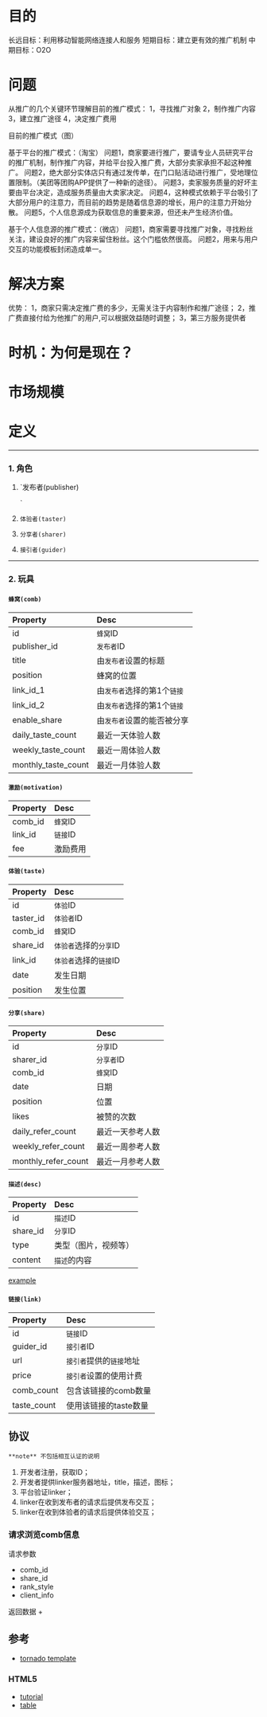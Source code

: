 
# 目的

长远目标：利用移动智能网络连接人和服务
短期目标：建立更有效的推广机制
中期目标：O2O

# 问题

从推广的几个关键环节理解目前的推广模式：
1，寻找推广对象
2，制作推广内容
3，建立推广途径
4，决定推广费用

目前的推广模式（图）

基于平台的推广模式：（淘宝）
问题1，商家要进行推广，要请专业人员研究平台的推广机制，制作推广内容，并给平台投入推广费，大部分卖家承担不起这种推广。
问题2，绝大部分实体店只有通过发传单，在门口贴活动进行推广，受地理位置限制。（美团等团购APP提供了一种新的途径）。
问题3，卖家服务质量的好坏主要由平台决定，造成服务质量由大卖家决定。
问题4，这种模式依赖于平台吸引了大部分用户的注意力，而目前的趋势是随着信息源的增长，用户的注意力开始分散。
问题5，个人信息源成为获取信息的重要来源，但还未产生经济价值。

基于个人信息源的推广模式：（微店）
问题1，商家需要寻找推广对象，寻找粉丝关注，建设良好的推广内容来留住粉丝。这个门槛依然很高。
问题2，用来与用户交互的功能模板封闭造成单一。


# 解决方案
优势：
1，商家只需决定推广费的多少，无需关注于内容制作和推广途径；
2，推广费直接付给为他推广的用户,可以根据效益随时调整；
3，第三方服务提供者

# 时机：为何是现在？

# 市场规模


# 定义
------

### 1. 角色

1. `发布者(publisher)
	
	`
2. `体验者(taster)`
3. `分享者(sharer)`
4. `接引者(guider)`

------

### 2. 玩具

#### `蜂窝(comb)`

| Property | Desc |
|:-------------|:-------------|
| id | `蜂窝`ID |
| publisher_id | `发布者`ID |
| title | 由`发布者`设置的标题 |
| position | 蜂窝的位置 |
| link_id_1 | 由`发布者`选择的第1个`链接` |
| link_id_2 | 由`发布者`选择的第1个`链接` |
| enable_share | 由`发布者`设置的能否被分享 |
| daily_taste_count | 最近一天体验人数 |
| weekly_taste_count | 最近一周体验人数 |
| monthly_taste_count | 最近一月体验人数 |

#### `激励(motivation)`

| Property | Desc |
|:-------------|:-------------|
| comb_id | `蜂窝`ID |
| link_id | `链接`ID |
| fee | 激励费用 |

#### `体验(taste)`

| Property | Desc |
|:-------------|:-------------|
| id | `体验`ID |
| taster_id | `体验者`ID |
| comb_id | `蜂窝`ID |
| share_id | `体验者`选择的`分享`ID |
| link_id | `体验者`选择的`链接`ID |
| date | 发生日期 |
| position | 发生位置 |

#### `分享(share)`

| Property | Desc |
|:-------------|:-------------|
| id | `分享`ID |
| sharer_id | `分享者`ID |
| comb_id | `蜂窝`ID |
| date | 日期 |
| position | 位置 |
| likes | 被赞的次数 |
| daily_refer_count | 最近一天参考人数 |
| weekly_refer_count | 最近一周参考人数 |
| monthly_refer_count | 最近一月参考人数 |

#### `描述(desc)`

| Property | Desc |
|:-------------|:-------------|
| id | `描述`ID |
| share_id | `分享`ID |
| type | 类型（图片，视频等） |
| content | `描述`的内容 |


[example](D:/honeyguide/pic/desc_example.jpg)

#### `链接(link)`

| Property | Desc |
|:-------------|:-------------|
| id | `链接`ID |
| guider_id | `接引者`ID |
| url | `接引者`提供的`链接`地址 |
| price | `接引者`设置的使用计费 |
| comb_count | 包含该链接的comb数量 |
| taste_count | 使用该链接的taste数量 |


## 协议

	**note** 不包括相互认证的说明 

1. 开发者注册，获取ID；
2. 开发者提供linker服务器地址，title，描述，图标；
3. 平台验证linker；
4. linker在收到发布者的请求后提供发布交互；
5. linker在收到体验者的请求后提供体验交互；

### 请求浏览comb信息
请求参数
+ comb_id
+ share_id
+ rank_style
+ client_info

返回数据
+ 

## 参考

+ [tornado template](https://github.com/tornadoweb/tornado/blob/master/tornado/template.py)

### HTML5

+ [tutorial](http://www.html-5-tutorial.com/nav-element.htm)
+ [table](http://colintoh.com/blog/display-table-anti-hero)